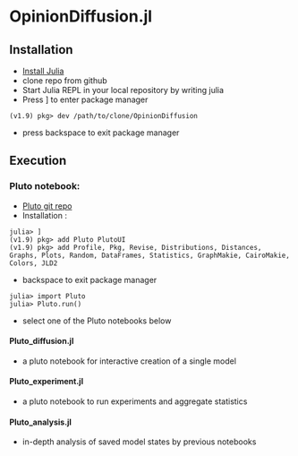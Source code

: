 # OpinionDiffusion.jl

## Installation
- [Install Julia](https://julialang.org/downloads/)
- clone repo from github
- Start Julia REPL in your local repository by writing julia
- Press ] to enter package manager
```
(v1.9) pkg> dev /path/to/clone/OpinionDiffusion
```
- press backspace to exit package manager
## Execution
### Pluto notebook:
- [Pluto git repo](https://github.com/fonsp/Pluto.jl)
- Installation :
```
julia> ]
(v1.9) pkg> add Pluto PlutoUI
(v1.9) pkg> add Profile, Pkg, Revise, Distributions, Distances, Graphs, Plots, Random, DataFrames, Statistics, GraphMakie, CairoMakie, Colors, JLD2
```
- backspace to exit package manager
```
julia> import Pluto
julia> Pluto.run()
```
- select one of the Pluto notebooks below
#### Pluto_diffusion.jl
- a pluto notebook for interactive creation of a single model

#### Pluto_experiment.jl
- a pluto notebook to run experiments and aggregate statistics

#### Pluto_analysis.jl
- in-depth analysis of saved model states by previous notebooks